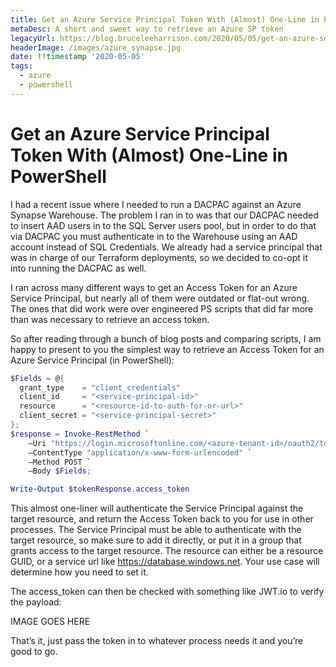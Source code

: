 ```yaml
---
title: Get an Azure Service Principal Token With (Almost) One-Line in PowerShell
metaDesc: A short and sweet way to retrieve an Azure SP token
legacyUrl: https://blog.bruceleeharrison.com/2020/05/05/get-an-azure-service-principal-token-with-almost-one-line-in-powershell/
headerImage: /images/azure_synapse.jpg
date: !!timestamp '2020-05-05'
tags:
  - azure
  - powershell
---
```


# Get an Azure Service Principal Token With (Almost) One-Line in PowerShell

I had a recent issue where I needed to run a DACPAC against an Azure Synapse Warehouse. The problem I ran in to was that our DACPAC needed to insert AAD users in to the SQL Server users pool, but in order to do that via DACPAC you must authenticate in to the Warehouse using an AAD account instead of SQL Credentials. We already had a service principal that was in charge of our Terraform deployments, so we decided to co-opt it into running the DACPAC as well.

I ran across many different ways to get an Access Token for an Azure Service Principal, but nearly all of them were outdated or flat-out wrong. The ones that did work were over engineered PS scripts that did far more than was necessary to retrieve an access token.

So after reading through a bunch of blog posts and comparing scripts, I am happy to present to you the simplest way to retrieve an Access Token for an Azure Service Principal (in PowerShell):

```powershell
$Fields = @{
  grant_type    = "client_credentials"
  client_id     = "<service-principal-id>"
  resource      = "<resource-id-to-auth-for-or-url>"
  client_secret = "<service-principal-secret>"
};
$response = Invoke-RestMethod `
    –Uri "https://login.microsoftonline.com/<azure-tenant-id>/oauth2/token" `
    –ContentType "application/x-www-form-urlencoded" `
    –Method POST `
    –Body $Fields;

Write-Output $tokenResponse.access_token
```

This almost one-liner will authenticate the Service Principal against the target resource, and return the Access Token back to you for use in other processes. The Service Principal must be able to authenticate with the target resource, so make sure to add it directly, or put it in a group that grants access to the target resource. The resource can either be a resource GUID, or a service url like https://database.windows.net. Your use case will determine how you need to set it.

The access_token can then be checked with something like JWT.io to verify the payload:

IMAGE GOES HERE

That’s it, just pass the token in to whatever process needs it and you’re good to go.
